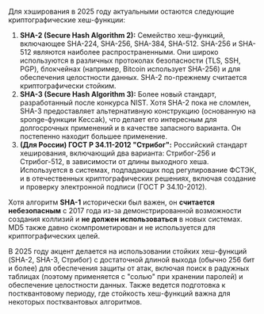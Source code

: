Для хэширования в 2025 году актуальными остаются следующие криптографические хеш-функции:

1.  **SHA-2 (Secure Hash Algorithm 2):** Семейство хеш-функций, включающее SHA-224, SHA-256, SHA-384, SHA-512. SHA-256 и SHA-512 являются наиболее распространенными. Они широко используются в различных протоколах безопасности (TLS, SSH, PGP), блокчейнах (например, Bitcoin использует SHA-256) и для обеспечения целостности данных. SHA-2 по-прежнему считается криптографически стойким.
2.  **SHA-3 (Secure Hash Algorithm 3):** Более новый стандарт, разработанный после конкурса NIST. Хотя SHA-2 пока не сломлен, SHA-3 предоставляет альтернативную конструкцию (основанную на sponge-функции Keccak), что делает его интересным для долгосрочных применений и в качестве запасного варианта. Он постепенно находит большее применение.
3.  **(Для России) ГОСТ Р 34.11-2012 "Стрибог":** Российский стандарт хеширования, включающий два варианта: Стрибог-256 и Стрибог-512, в зависимости от длины выходного хеша. Используется в системах, подпадающих под регулирование ФСТЭК, и в отечественных криптографических решениях, включая создание и проверку электронной подписи (ГОСТ Р 34.10-2012).

Хотя алгоритм **SHA-1** исторически был важен, он **считается небезопасным** с 2017 года из-за демонстрированной возможности создания коллизий и **не должен использоваться** в новых системах. MD5 также давно скомпрометирован и не используется для криптографических целей.

В 2025 году акцент делается на использовании стойких хеш-функций (SHA-2, SHA-3, Стрибог) с достаточной длиной выхода (обычно 256 бит и более) для обеспечения защиты от атак, включая поиск в радужных таблицах (поэтому применяется с "солью" при хранении паролей) и обеспечение целостности данных. Также ведется подготовка к постквантовому периоду, где стойкость хеш-функций важна для некоторых постквантовых алгоритмов.